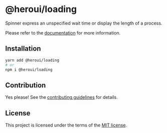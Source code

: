 # @heroui/loading

Spinner express an unspecified wait time or display the length of a process.

Please refer to the [documentation](https://nextui.org/docs/components/loading) for more information.

## Installation

```sh
yarn add @heroui/loading
# or
npm i @heroui/loading
```

## Contribution

Yes please! See the
[contributing guidelines](https://github.com/nextui-org/nextui/blob/master/CONTRIBUTING.md)
for details.

## License

This project is licensed under the terms of the
[MIT license](https://github.com/nextui-org/nextui/blob/master/LICENSE).
